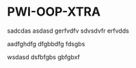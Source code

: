 # PWI-OOP-XTRA
sadcdas
asdasd
gerfvdfv
sdvsdvfr
erfvdds

aadfghdfg
dfgbbdfg
fdsgbs

wsdasd
dsfbfgbs
gbfgbxf